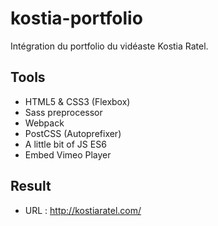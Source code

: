 # kostia-portfolio

Intégration du portfolio du vidéaste Kostia Ratel.

## Tools
- HTML5 & CSS3 (Flexbox)
- Sass preprocessor
- Webpack
- PostCSS (Autoprefixer)
- A little bit of JS ES6
- Embed Vimeo Player

## Result
- URL : http://kostiaratel.com/